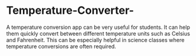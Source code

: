# Temperature-Converter-
A temperature conversion app can be very useful for students. It can help them quickly convert between different temperature units such as Celsius and Fahrenheit. This can be especially helpful in science classes where temperature conversions are often required. 
